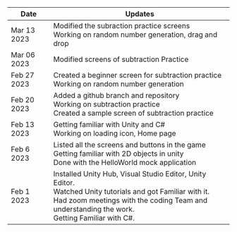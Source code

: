 | Date  | Updates |
| ------------- | ------------- |
| Mar 13 2023 | Modified the subraction practice screens <br> Working on random number generation, drag and drop |
| Mar 06 2023 |	Modified screens of subtraction Practice |
| Feb 27 2023  |	Created a beginner screen for subtraction practice <br> Working on random number generation|
| Feb 20 2023 | Added a github branch and repository <br>	Working on subtraction practice <br> Created a sample screen of subtraction practice |
| Feb 13 2023 |	Getting familiar with Unity and C# <br>	Working on loading icon, Home page |
| Feb 6 2023 | Listed all the screens and buttons in the game <br>	Getting familiar with 2D objects in unity <br>	Done with the HelloWorld mock application |
| Feb 1 2023 | Installed Unity Hub, Visual Studio Editor, Unity Editor. <br>	Watched Unity tutorials and got Familiar with it. <br> Had zoom meetings with the coding Team and understanding the work. <br> Getting Familiar with C#. |
